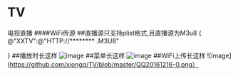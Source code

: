 # TV
电视直播
####WiFi传源
##直播源只支持plist格式,且直播源为M3u8
{
  @"XXTV":@"HTTP://******** .M3U8"

}
##播放时长这样
![image](https://github.com/xiongq/TV/blob/master/IMG_2560.PNG)
##菜单长这样
![image](https://github.com/xiongq/TV/blob/master/IMG_2561.PNG)
##WiFi上传长这样
![image](https://github.com/xiongq/TV/blob/master/QQ20161216-0.png）
